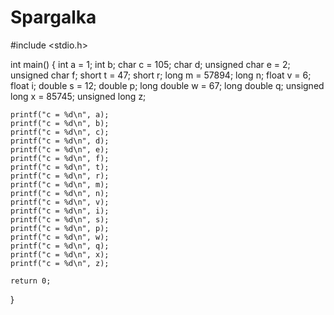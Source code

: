 # Spargalka
#include <stdio.h>

int main()
{
	int a = 1;
	int b;
	char c = 105;
	char d;
	unsigned char e = 2;
	unsigned char f;
	short t = 47;
	short r;
	long m = 57894;
	long n;
	float v = 6;
	float i;
	double s = 12;
	double p;
	long double w = 67;
	long double q;
	unsigned long x = 85745;
	unsigned long z;

	printf("c = %d\n", a);
	printf("c = %d\n", b);
	printf("c = %d\n", c);
	printf("c = %d\n", d);
	printf("c = %d\n", e);
	printf("c = %d\n", f);
	printf("c = %d\n", t);
	printf("c = %d\n", r);
	printf("c = %d\n", m);
	printf("c = %d\n", n);
	printf("c = %d\n", v);
	printf("c = %d\n", i);
	printf("c = %d\n", s);
	printf("c = %d\n", p);
	printf("c = %d\n", w);
	printf("c = %d\n", q);
	printf("c = %d\n", x);
	printf("c = %d\n", z);

	return 0;
}
